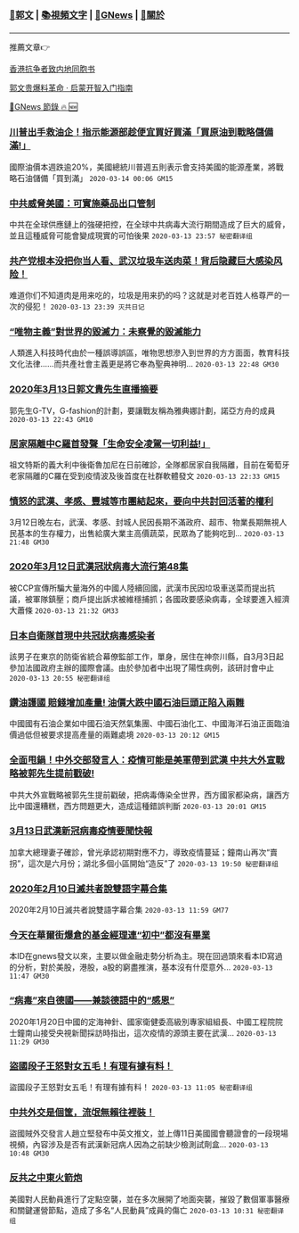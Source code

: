 ###  [:eagle:郭文](https://github.com/ourhimalayas/txt) | [:books:視頻文字](https://github.com/ourhimalayas/txt/blob/master/content/README.md) | [:newspaper:GNews](https://github.com/ourhimalayas/txt/blob/master/content/gnews/README.md) | [:pray:關於](https://github.com/ourhimalayas/home/tree/master/about)
---

推薦文章:point_right:

[香港抗争者致内地同胞书](https://github.com/ourhimalayas/news/blob/master/2019/08/a_letter_from_the_hong_kong_people.md)

[郭文贵爆料革命 · 启蒙开智入门指南](https://github.com/ourhimalayas/txt/issues/1)

[:newspaper:GNews 節錄 :fire: :new:](https://github.com/ourhimalayas/txt/blob/master/content/gnews/README.md) 



### [川普出手救油企！指示能源部趁便宜買好買滿「買原油到戰略儲備滿!」](/content/gnews/1/README.md)

國際油價本週跌逾20%，美國總統川普週五則表示會支持美國的能源產業，將戰略石油儲備「買到滿」  `2020-03-14 00:06 GM15`

### [中共威脅美國：可實施藥品出口管制](/content/gnews/2/README.md)

中共在全球供應鏈上的強硬把控，在全球中共病毒大流行期間造成了巨大的威脅，並且這種威脅可能會變成現實的可怕後果  `2020-03-13 23:57 秘密翻译组`

### [共产党根本没把你当人看、武汉垃圾车送肉菜！背后隐藏巨大感染风险！](/content/gnews/3/README.md)

难道你们不知道肉是用来吃的，垃圾是用来扔的吗？这就是对老百姓人格尊严的一次的侵犯！  `2020-03-13 23:39 灭共日记`

### [“唯物主義”對世界的毀滅力：未察覺的毀滅能力](/content/gnews/4/README.md)

人類進入科技時代由於一種誤導誤區，唯物思想滲入到世界的方方面面，教育科技文化法律……而共產社會主義更是將它奉為聖典神明...  `2020-03-13 22:48 GM30`

### [2020年3月13日郭文貴先生直播摘要](/content/gnews/5/README.md)

郭先生G-TV，G-fashion的計劃，要讓戰友稱為雅典娜計劃，諾亞方舟的成員  `2020-03-13 22:43 GM10`

### [居家隔離中C羅首發聲「生命安全凌駕一切利益!」](/content/gnews/6/README.md)

祖文特斯的義大利中後衛魯加尼在日前確診，全隊都居家自我隔離，目前在葡萄牙老家隔離的C羅在受到疫情波及後首度在社群軟體發文  `2020-03-13 22:33 GM15`

### [憤怒的武漢、孝感、豐城等市團結起來，要向中共討回活著的權利](/content/gnews/7/README.md)

3月12日晚左右，武漢、孝感、封城人民因長期不滿政府、超市、物業長期無視人民基本的生存權力，出售給廣大業主高價蔬菜，民眾為了能夠吃到...  `2020-03-13 21:48 GM30`

### [2020年3月12日武漢冠狀病毒大流行第48集](/content/gnews/8/README.md)

被CCP宣傳所騙大量海外的中國人陸續回國，武漢市民因垃圾車送菜而提出抗議，被軍隊鎮壓；商戶提出訴求被維穩捕抓；各國政要感染病毒，全球要進入經濟大蕭條  `2020-03-13 21:32 GM33`

### [日本自衛隊首現中共冠狀病毒感染者](/content/gnews/9/README.md)

該男子在東京的防衛省統合幕僚監部工作，單身，居住在神奈川縣，自3月3日起參加法國政府主辦的國際會議。由於參加者中出現了陽性病例，該研討會中止  `2020-03-13 20:55 秘密翻译组`

### [鑽油護國 賠錢增加產量! 油價大跌中國石油巨頭正陷入兩難](/content/gnews/10/README.md)

中國國有石油企業如中國石油天然氣集團、中國石油化工、中國海洋石油正面臨油價過低但被要求提高產量的兩難處境  `2020-03-13 20:12 GM15`

### [全面甩鍋！中外交部發言人：疫情可能是美軍帶到武漢 中共大外宣戰略被郭先生提前戳破!](/content/gnews/11/README.md)

中共大外宣戰略被郭先生提前戳破，把病毒傳染全世界，西方國家都染病，讓西方比中國還糟糕，西方問題更大，造成這種錯誤判斷  `2020-03-13 20:01 GM15`

### [3月13日武漢新冠病毒疫情要聞快報](/content/gnews/12/README.md)

加拿大總理妻子確診，曾光承認初期對應不力，導致疫情蔓延；鐘南山再次“賣拐”，這次是六月份；湖北多個小區開始“造反”了  `2020-03-13 19:50 秘密翻译组`

### [2020年2月10日滅共者說雙語字幕合集](/content/gnews/13/README.md)

2020年2月10日滅共者說雙語字幕合集  `2020-03-13 11:59 GM77`

### [今天在華爾街爆倉的基金經理連“初中”都沒有畢業](/content/gnews/14/README.md)

本ID在gnews發文以來，主要以做金融走勢分析為主。現在回過頭來看本ID寫過的分析，對於美股，港股，a股的窮盡推演，基本沒有什麼意外...  `2020-03-13 11:47 GM30`

### [“病毒”來自德國——兼談德語中的“感恩”](/content/gnews/15/README.md)

2020年1月20日中國的定海神針、國家衛健委高級別專家組組長、中國工程院院士鐘南山接受央視新聞採訪時指出，這次疫情的源頭主要在武漢...  `2020-03-13 11:29 GM30`

### [盜國段子王怒對女五毛！有理有據有料！](/content/gnews/16/README.md)

盜國段子王怒對女五毛！有理有據有料！  `2020-03-13 11:05 秘密翻译组`

### [中共外交是個筐，流氓無賴往裡裝！](/content/gnews/17/README.md)

盜國賊外交發言人趙立堅發布中英文推文，並上傳11日美國國會聽證會的一段現場視頻，內容涉及是否有武漢新冠病人因為之前缺少檢測試劑盒...  `2020-03-13 10:48 GM30`

### [反共之中東火箭炮](/content/gnews/18/README.md)

美國對人民動員進行了定點空襲，並在多次展開了地面突襲，摧毀了數個軍事醫療和關鍵運營節點，造成了多名“人民動員”成員的傷亡  `2020-03-13 10:31 秘密翻译组`

